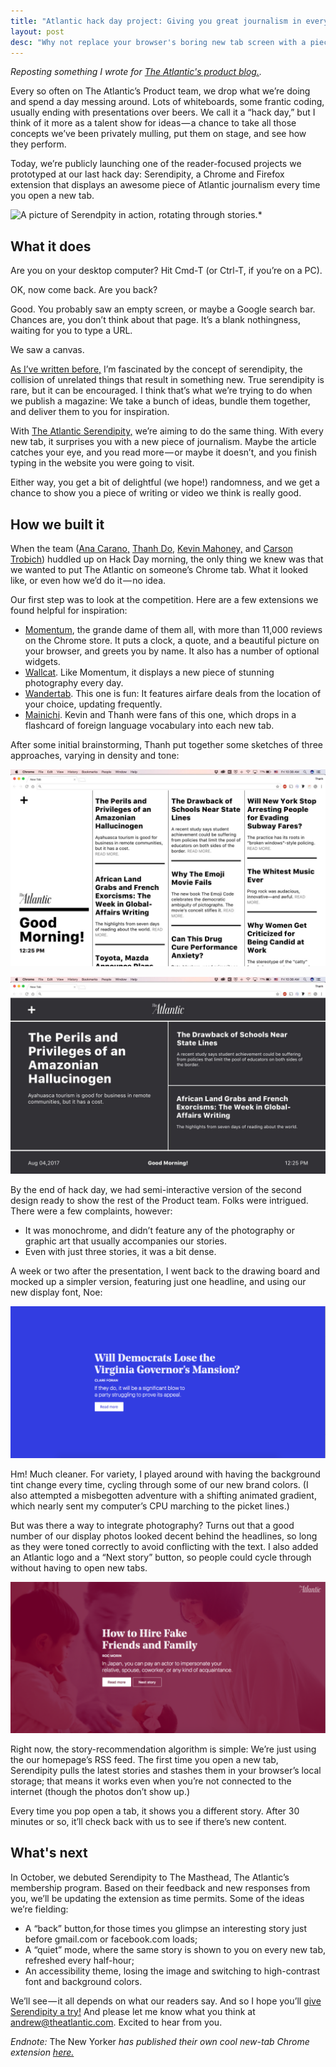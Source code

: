 ```yaml
---
title: "Atlantic hack day project: Giving you great journalism in every browser tab"
layout: post
desc: "Why not replace your browser's boring new tab screen with a piece of insightful journalism?  "
---
```

_Reposting something I wrote for [The Atlantic's product blog.](building.theatlantic.com)._

Every so often on The Atlantic’s Product team, we drop what we’re doing and spend a day messing around. Lots of whiteboards, some frantic coding, usually ending with presentations over beers. We call it a “hack day,” but I think of it more as a talent show for ideas — a chance to take all those concepts we’ve been privately mulling, put them on stage, and see how they perform.

Today, we’re publicly launching one of the reader-focused projects we prototyped at our last hack day: Serendipity, a Chrome and Firefox extension that displays an awesome piece of Atlantic journalism every time you open a new tab.

![A picture of Serendpity in action, rotating through stories.*](/assets/serendipity-example.gif)

## What it does
Are you on your desktop computer? Hit Cmd-T (or Ctrl-T, if you’re on a PC).

OK, now come back. Are you back?

Good. You probably saw an empty screen, or maybe a Google search bar. Chances are, you don’t think about that page. It’s a blank nothingness, waiting for you to type a URL.

We saw a canvas.

[As I’ve written before,](https://medium.com/building-the-atlantic/building-a-slack-bot-to-inspire-serendipity-in-the-office-30dc658f8609) I’m fascinated by the concept of serendipity, the collision of unrelated things that result in something new. True serendipity is rare, but it can be encouraged. I think that’s what we’re trying to do when we publish a magazine: We take a bunch of ideas, bundle them together, and deliver them to you for inspiration.

With [The Atlantic Serendipity,](https://www.theatlantic.com/serendipity/) we’re aiming to do the same thing. With every new tab, it surprises you with a new piece of journalism. Maybe the article catches your eye, and you read more — or maybe it doesn’t, and you finish typing in the website you were going to visit.

Either way, you get a bit of delightful (we hope!) randomness, and we get a chance to show you a piece of writing or video we think is really good.

## How we built it
When the team ([Ana Carano,](https://www.linkedin.com/in/ana-carano-3a5b7090/) [Thanh Do,](https://www.linkedin.com/in/thanh-do-03b9b096/) [Kevin Mahoney,](http://kevinmahoney.me/) and [Carson Trobich](https://twitter.com/carsontrob?lang=en)) huddled up on Hack Day morning, the only thing we knew was that we wanted to put The Atlantic on someone’s Chrome tab. What it looked like, or even how we’d do it — no idea.

Our first step was to look at the competition. Here are a few extensions we found helpful for inspiration:

* [Momentum](https://momentumdash.com/), the grande dame of them all, with more than 11,000 reviews on the Chrome store. It puts a clock, a quote, and a beautiful picture on your browser, and greets you by name. It also has a number of optional widgets.
* [Wallcat](https://beta.wall.cat/). Like Momentum, it displays a new piece of stunning photography every day.
* [Wandertab](https://chrome.google.com/webstore/detail/wandertab-by-hitlist/fobdcmnamenjmkffajcbljjpgiolooeh?hl=en). This one is fun: It features airfare deals from the location of your choice, updating frequently.
* [Mainichi](https://chrome.google.com/webstore/detail/mainichi/dfekdjmdikicceaiokcmmchenpilglhn?hl=en). Kevin and Thanh were fans of this one, which drops in a flashcard of foreign language vocabulary into each new tab.

After some initial brainstorming, Thanh put together some sketches of three approaches, varying in density and tone:

![This one looks a bit like Tweetdeck, with cascading columns of Atlantic stories.](/assets/serendipity-thanh-prototype-1.jpeg)

![This is simpler, and colored in reverse.](/assets/serendipity-thanh-prototype-2.jpeg)

By the end of hack day, we had semi-interactive version of the second design ready to show the rest of the Product team. Folks were intrigued. There were a few complaints, however:

* It was monochrome, and didn’t feature any of the photography or graphic art that usually accompanies our stories.
* Even with just three stories, it was a bit dense.

A week or two after the presentation, I went back to the drawing board and mocked up a simpler version, featuring just one headline, and using our new display font, Noe:

![A single story, this time, with a blue background.](/assets/serendipity-andrew-prototype-1.png)

Hm! Much cleaner. For variety, I played around with having the background tint change every time, cycling through some of our new brand colors. (I also attempted a misbegotten adventure with a shifting animated gradient, which nearly sent my computer’s CPU marching to the picket lines.)

But was there a way to integrate photography? Turns out that a good number of our display photos looked decent behind the headlines, so long as they were toned correctly to avoid conflicting with the text. I also added an Atlantic logo and a “Next story” button, so people could cycle through without having to open new tabs.

![Added a photo and a next button.](/assets/serendipity-andrew-prototype-2.png)

Right now, the story-recommendation algorithm is simple: We’re just using the our homepage’s RSS feed. The first time you open a new tab, Serendipity pulls the latest stories and stashes them in your browser’s local storage; that means it works even when you’re not connected to the internet (though the photos don’t show up.)

Every time you pop open a tab, it shows you a different story. After 30 minutes or so, it’ll check back with us to see if there’s new content.

## What's next

In October, we debuted Serendipity to The Masthead, The Atlantic’s membership program. Based on their feedback and new responses from you, we’ll be updating the extension as time permits. Some of the ideas we’re fielding:

* A “back” button,for those times you glimpse an interesting story just before gmail.com or facebook.com loads;
* A “quiet” mode, where the same story is shown to you on every new tab, refreshed every half-hour;
* An accessibility theme, losing the image and switching to high-contrast font and background colors.

We’ll see — it all depends on what our readers say. And so I hope you’ll [give Serendipity a try!](https://www.theatlantic.com/serendipity) And please let me know what you think at andrew@theatlantic.com. Excited to hear from you.

_Endnote:_ The New Yorker _has published their own cool new-tab Chrome extension [here.](https://chrome.google.com/webstore/detail/the-new-yorker/apbnnoblhichgncodkjnmlbgmdclkmco?hl=en)_